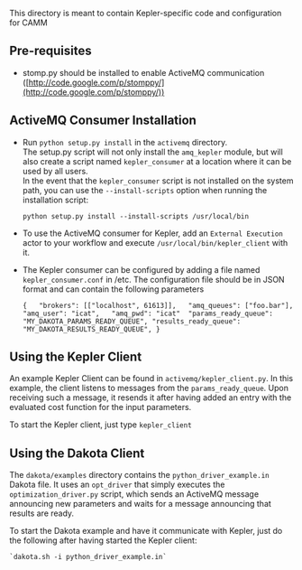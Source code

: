 This directory is meant to contain Kepler-specific code and configuration for CAMM

## Pre-requisites
- stomp.py should be installed to enable ActiveMQ communication ([http://code.google.com/p/stomppy/](http://code.google.com/p/stomppy/))
	 
## ActiveMQ Consumer Installation
- Run `python setup.py install` in the `activemq` directory.  
The setup.py script will not only install the `amq_kepler` module, but will
also create a script named `kepler_consumer` at a location where it can be
used by all users.  
In the event that the `kepler_consumer` script is not installed on the
system path, you can use the `--install-scripts` option when running 
the installation script:
 
	`python setup.py install --install-scripts /usr/local/bin`
 
- To use the ActiveMQ consumer for Kepler, add an `External Execution` actor
to your workflow and execute `/usr/local/bin/kepler_client` with it.
 
- The Kepler consumer can be configured by adding a file named
`kepler_consumer.conf` in /etc.
The configuration file should be in JSON format and can contain the
following parameters
 

	`
	{  
		"brokers": [["localhost", 61613]],  
		"amq_queues": ["foo.bar"],   
		"amq_user": "icat",  
 		"amq_pwd": "icat" 
 		"params_ready_queue": "MY_DAKOTA_PARAMS_READY_QUEUE",
 		"results_ready_queue": "MY_DAKOTA_RESULTS_READY_QUEUE",
	}
	`
 
## Using the Kepler Client
An example Kepler Client can be found in `activemq/kepler_client.py`.
In this example, the client listens to messages from the `params_ready_queue`.
Upon receiving such a message, it resends it after having added an entry
with the evaluated cost function for the input parameters.

To start the Kepler client, just type `kepler_client`

## Using the Dakota Client
The `dakota/examples` directory contains the `python_driver_example.in` Dakota file.
It uses an `opt_driver` that simply executes the `optimization_driver.py` script,
which sends an ActiveMQ message announcing new parameters and waits for a
message announcing that results are ready.

To start the Dakota example and have it communicate with Kepler, just do the
following after having started the Kepler client:

	`dakota.sh -i python_driver_example.in`


